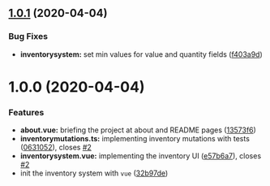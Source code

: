 ## [1.0.1](https://github.com/m0uneer/simple-inventory-management-system/compare/v1.0.0...v1.0.1) (2020-04-04)


### Bug Fixes

* **inventorysystem:** set min values for value and quantity fields ([f403a9d](https://github.com/m0uneer/simple-inventory-management-system/commit/f403a9d141f458fb7a68559082c631ac7d285ba7))

# 1.0.0 (2020-04-04)


### Features

* **about.vue:** briefing the project at about and README pages ([13573f6](https://github.com/m0uneer/simple-inventory-management-system/commit/13573f69ad3ef2553d0ebe332887bff1b33bb9c7))
* **inventorymutations.ts:** implementing inventory mutations with tests ([0631052](https://github.com/m0uneer/simple-inventory-management-system/commit/0631052b14db752bf4692614d69a526e84daa542)), closes [#2](https://github.com/m0uneer/simple-inventory-management-system/issues/2)
* **inventorysystem.vue:** implementing the inventory UI ([e57b6a7](https://github.com/m0uneer/simple-inventory-management-system/commit/e57b6a7e874d2f8d25aed74decc7164ae662de3a)), closes [#2](https://github.com/m0uneer/simple-inventory-management-system/issues/2)
* init the inventory system with `vue` ([32b97de](https://github.com/m0uneer/simple-inventory-management-system/commit/32b97dea4889af858f781350050846e7107b793f))
